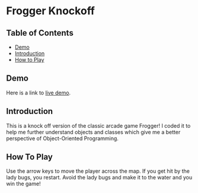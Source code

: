 # Frogger Knockoff

## Table of Contents

* [Demo](#demo)
* [Introduction](#introduction)
* [How to Play](#how-to-play)

## Demo
Here is a link to [live demo](#).

## Introduction
This is a knock off version of the classic arcade game Frogger! I coded it to help me further understand objects and classes which give me a better perspective of Object-Oriented Programming.


## How To Play
Use the arrow keys to move the player across the map. If you get hit by the lady bugs, you restart. Avoid the lady bugs and make it to the water and you win the game!